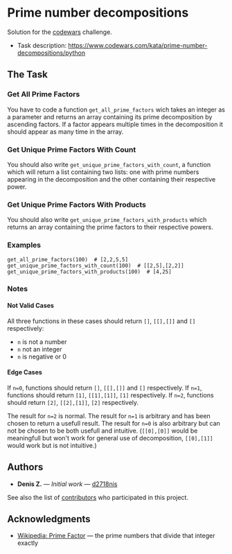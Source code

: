 Prime number decompositions
==========
Solution for the [codewars](https://www.codewars.com) challenge.
* Task description: https://www.codewars.com/kata/prime-number-decompositions/python


The Task
----------
### Get All Prime Factors

You have to code a function `get_all_prime_factors` wich takes an integer as a parameter and returns an array containing its prime decomposition by ascending factors. If a factor appears multiple times in the decomposition it should appear as many time in the array.

### Get Unique Prime Factors With Count
You should also write `get_unique_prime_factors_with_count`, a function which will return a list containing two lists: one with prime numbers appearing in the decomposition and the other containing their respective power.

### Get Unique Prime Factors With Products

You should also write `get_unique_prime_factors_with_products` which returns an array containing the prime factors to their respective powers.

### Examples
`get_all_prime_factors(100)  # [2,2,5,5]`
`get_unique_prime_factors_with_count(100)  # [[2,5],[2,2]]`
`get_unique_prime_factors_with_products(100)  # [4,25]`

### Notes
#### Not Valid Cases
All three functions in these cases should return `[]`, `[[],[]]` and `[]` respectively:
 - `n` is not a number
 - `n` not an integer
 - `n` is negative or 0

#### Edge Cases
If `n=0`, functions should return `[]`, `[[],[]]` and `[]` respectively.
If `n=1`, functions should return `[1]`, `[[1],[1]]`, `[1]` respectively.
If `n=2`, functions should return `[2]`, `[[2],[1]]`, `[2]` respectively.

The result for `n=2` is normal. The result for `n=1` is arbitrary and has been chosen to return a usefull result. The result for `n=0` is also arbitrary but can not be chosen to be both usefull and intuitive. (`[[0],[0]]` would be meaningfull but won't work for general use of decomposition, `[[0],[1]]` would work but is not intuitive.)


Authors
----------
* **Denis Z.** &#8212; *Initial work* &#8212; [d2718nis](https://github.com/d2718nis)

See also the list of [contributors](https://github.com/d2718nis/codewars-give-me-a-diamond/contributors) who participated in this project.


Acknowledgments
----------
* [Wikipedia: Prime Factor](https://en.wikipedia.org/wiki/Prime_factor) &#8212; the prime numbers that divide that integer exactly
